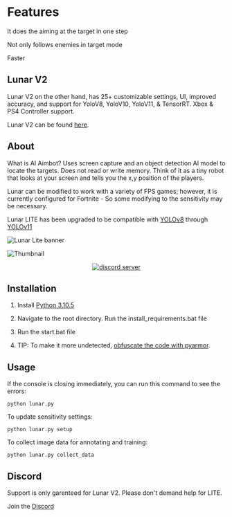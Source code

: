 # Features 
It does the aiming at the target in one step

Not only follows enemies in target mode

Faster

## Lunar V2
Lunar V2 on the other hand, has 25+ customizable settings, UI, improved accuracy, and support for YoloV8, YoloV10, YoloV11, & TensorRT. Xbox & PS4 Controller support.

Lunar V2 can be found [here](https://gannonr.com/downloads).

## About

What is AI Aimbot?
Uses screen capture and an object detection AI model to locate the targets. Does not read or write memory. Think of it as a tiny robot that looks at your screen and tells you the x,y position of the players.


Lunar can be modified to work with a variety of FPS games; however, it is currently configured for Fortnite - So some modifying to the sensitivity may be necessary.

Lunar LITE has been upgraded to be compatible with [YOLOv8](https://github.com/ultralytics/ultralytics) through [YOLOv11](https://github.com/ultralytics/ultralytics)

![Lunar Lite banner](https://imgur.com/iFfaUID)

![Thumbnail](https://imgur.com/iFfaUID)

<div align="center">

  
[![discord server](https://ucarecdn.com/daf9ab8d-5961-431b-b21a-3ba544d9d14f/lunar.svg)](https://discord.gg/St8xd8d9Ts)


</div>


## Installation

1. Install [Python 3.10.5](https://www.python.org/downloads/release/python-3105/)

2. Navigate to the root directory. Run the install_requirements.bat file

3. Run the start.bat file

4. TIP: To make it more undetected, [obfuscate the code with pyarmor](https://pyarmor.readthedocs.io/en/latest/). 

## Usage
If the console is closing immediately, you can run this command to see the errors:
```           
python lunar.py
```
To update sensitivity settings:
```           
python lunar.py setup
```
To collect image data for annotating and training:
```           
python lunar.py collect_data
```

## Discord
Support is only garenteed for Lunar V2. Please don't demand help for LITE.

Join the [Discord](https://discord.gg/St8xd8d9Ts)
